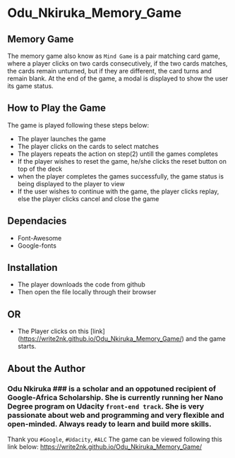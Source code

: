 # Odu_Nkiruka_Memory_Game
## Memory Game ##
The memory game also know as `Mind Game` is a pair matching card game, where a player clicks on two cards consecutively, if the two cards matches, the cards remain unturned, but if they are different, the card turns and remain blank. At the end of the game, a modal is displayed to show the user its game status. 
## How to Play the Game ##
The game is played following these steps below:
* The player launches the game
* The player clicks on the cards to select matches
* The players repeats the action on step(2) untill the games completes
* If the player wishes to reset the game, he/she clicks the reset button on top of the deck
* when the player completes the games successfully, the game status is being displayed to the player to view
* If the user wishes to continue with the game, the player clicks replay, else the player clicks cancel and close the game

## Dependacies
- Font-Awesome
- Google-fonts

## Installation
* The player downloads the code from github
* Then open the file locally through their browser 
## OR 
* The Player clicks on this [link] (https://write2nk.github.io/Odu_Nkiruka_Memory_Game/) and the game starts.

## About the Author ##
### Odu Nkiruka ### is a scholar and an oppotuned recipient of Google-Africa Scholarship. She is currently running her Nano Degree program on Udacity `front-end track`. She is very passionate about web and programming and very flexible and open-minded. Always ready to learn and build more skills. 
Thank you `#Google`,  `#Udacity`, `#ALC`
The game can be viewed following this link below:
https://write2nk.github.io/Odu_Nkiruka_Memory_Game/
